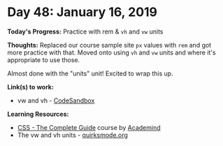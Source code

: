 # Day 48: January 16, 2019

**Today's Progress:** Practice with rem & `vh` and `vw` units

**Thoughts:** Replaced our course sample site `px` values with `rem` and got more practice with that. Moved onto using `vh` and `vw` units and where it's appropriate to use those.

Almost done with the "units" unit! Excited to wrap this up.

**Link(s) to work:**
* vw and vh - [CodeSandbox](https://codesandbox.io/embed/9nkwr84p)

**Learning Resources:**
* [CSS - The Complete Guide](https://www.udemy.com/css-the-complete-guide-incl-flexbox-grid-sass/) course by [Academind](https://www.academind.com/)
* The vw and vh units - [quirksmode.org](https://www.quirksmode.org/css/units-values/viewport.html)